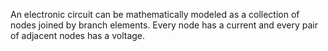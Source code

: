 An electronic circuit can be mathematically modeled as a collection of nodes joined by branch elements. Every node has a current and every pair of adjacent nodes has a voltage.